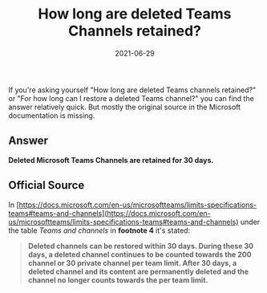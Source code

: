 ﻿---
aliases:
    - deleted-teams-channel-retention
slug: Deleted-Teams-Channel-Retention
title: How long are deleted Teams Channels retained?
contenttags:
    [
        teams,
        microsoft teams,
        teams channel retention
    ]
cover:
    image: /images/2021/pexels-matthis-volquardsen-3529891.jpg
imageAlt: A photo of a trash can to symbolize a deleted Teams Channel
date: 2021-06-29
---

If you're asking yourself "How long are deleted Teams channels retained?" or "For how long can I restore a deleted Teams channel?" you can find the answer relatively quick. But mostly the original source in the Microsoft documentation is missing.

## Answer

**Deleted Microsoft Teams Channels are retained for 30 days.**

## Official Source

In [https://docs.microsoft.com/en-us/microsoftteams/limits-specifications-teams#teams-and-channels](https://docs.microsoft.com/en-us/microsoftteams/limits-specifications-teams#teams-and-channels) under the table *Teams and channels* in **footnote 4** it's stated:

> **Deleted channels can be restored within 30 days. During these 30 days, a deleted channel continues to be counted towards the 200 channel or 30 private channel per team limit. After 30 days, a deleted channel and its content are permanently deleted and the channel no longer counts towards the per team limit.**
